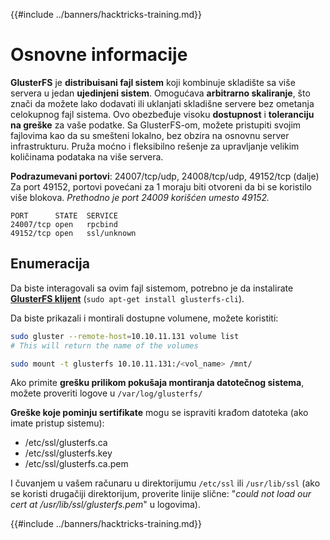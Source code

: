 {{#include ../banners/hacktricks-training.md}}

# Osnovne informacije

**GlusterFS** je **distribuisani fajl sistem** koji kombinuje skladište sa više servera u jedan **ujedinjeni sistem**. Omogućava **arbitrarno skaliranje**, što znači da možete lako dodavati ili uklanjati skladišne servere bez ometanja celokupnog fajl sistema. Ovo obezbeđuje visoku **dostupnost** i **toleranciju na greške** za vaše podatke. Sa GlusterFS-om, možete pristupiti svojim fajlovima kao da su smešteni lokalno, bez obzira na osnovnu server infrastrukturu. Pruža moćno i fleksibilno rešenje za upravljanje velikim količinama podataka na više servera.

**Podrazumevani portovi**: 24007/tcp/udp, 24008/tcp/udp, 49152/tcp (dalje)\
Za port 49152, portovi povećani za 1 moraju biti otvoreni da bi se koristilo više blokova. _Prethodno je port 24009 korišćen umesto 49152._
```
PORT      STATE  SERVICE
24007/tcp open   rpcbind
49152/tcp open   ssl/unknown
```
## Enumeracija

Da biste interagovali sa ovim fajl sistemom, potrebno je da instalirate [**GlusterFS klijent**](https://download.gluster.org/pub/gluster/glusterfs/LATEST/) (`sudo apt-get install glusterfs-cli`).

Da biste prikazali i montirali dostupne volumene, možete koristiti:
```bash
sudo gluster --remote-host=10.10.11.131 volume list
# This will return the name of the volumes

sudo mount -t glusterfs 10.10.11.131:/<vol_name> /mnt/
```
Ako primite **grešku prilikom pokušaja montiranja datotečnog sistema**, možete proveriti logove u `/var/log/glusterfs/`

**Greške koje pominju sertifikate** mogu se ispraviti krađom datoteka (ako imate pristup sistemu):

- /etc/ssl/glusterfs.ca
- /etc/ssl/glusterfs.key
- /etc/ssl/glusterfs.ca.pem

I čuvanjem u vašem računaru u direktorijumu `/etc/ssl` ili `/usr/lib/ssl` (ako se koristi drugačiji direktorijum, proverite linije slične: "_could not load our cert at /usr/lib/ssl/glusterfs.pem_" u logovima).

{{#include ../banners/hacktricks-training.md}}
